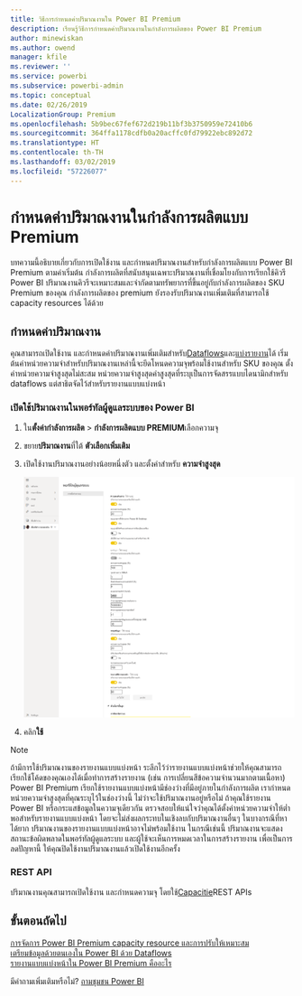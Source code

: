 ```yaml
---
title: วิธีการกำหนดค่าปริมาณงานใน Power BI Premium
description: เรียนรู้วิธีการกำหนดค่าปริมาณงานในกำลังการผลิตของ Power BI Premium
author: minewiskan
ms.author: owend
manager: kfile
ms.reviewer: ''
ms.service: powerbi
ms.subservice: powerbi-admin
ms.topic: conceptual
ms.date: 02/26/2019
LocalizationGroup: Premium
ms.openlocfilehash: 5b9bec67fef672d219b11bf3b3750959e72410b6
ms.sourcegitcommit: 364ffa1178cdfb0a20acffc0fd79922ebc892d72
ms.translationtype: HT
ms.contentlocale: th-TH
ms.lasthandoff: 03/02/2019
ms.locfileid: "57226077"
---
```

# <a name="configure-workloads-in-a-premium-capacity"></a>กำหนดค่าปริมาณงานในกำลังการผลิตแบบ Premium

บทความนี้อธิบายเกี่ยวกับการเปิดใช้งาน และกำหนดปริมาณงานสำหรับกำลังการผลิตแบบ Power BI Premium ตามค่าเริ่มต้น กำลังการผลิตที่สนับสนุนเฉพาะปริมาณงานที่เชื่อมโยงกับการเรียกใช้คิวรี Power BI ปริมาณงานคิวรีจะเหมาะสมและจำกัดตามทรัพยากรที่ขึ้นอยู่กับกำลังการผลิตของ SKU Premium ของคุณ กำลังการผลิตของ premium ยังรองรับปริมาณงานเพิ่มเติมที่สามารถใช้ capacity resources ได้ด้วย

## <a name="configure-workloads"></a>กำหนดค่าปริมาณงาน

คุณสามารถเปิดใช้งาน และกำหนดค่าปริมาณงานเพิ่มเติมสำหรับ[Dataflows](service-dataflows-overview.md#dataflow-capabilities-on-power-bi-premium)และ[แบ่งรายงาน](paginated-reports-save-to-power-bi-service.md)ได้ เริ่มต้นค่าหน่วยความจำสำหรับปริมาณงานเหล่านี้จะยึดโหนดความจุพร้อมใช้งานสำหรับ SKU ของคุณ ตั้งค่าหน่วยความจำสูงสุดไม่สะสม หน่วยความจำสูงสุดค่าสูงสุดที่ระบุเป็นการจัดสรรแบบไดนามิกสำหรับ dataflows แต่สาธิตจัดไว้สำหรับรายงานแบบแบ่งหน้า 

### <a name="to-configure-workloads-in-the-power-bi-admin-portal"></a>เปิดใช้ปริมาณงานในพอร์ทัลผู้ดูแลระบบของ Power BI

1. ใน**ตั้งค่ากำลังการผลิต** > **กำลังการผลิตแบบ PREMIUM**เลือกความจุ

1. ขยาย**ปริมาณงาน**ที่ใต้ **ตัวเลือกเพิ่มเติม**

1. เปิดใช้งานปริมาณงานอย่างน้อยหนึ่งตัว และตั้งค่าสำหรับ **ความจำสูงสุด**   

    
    ![เปิดใช้งานปริมาณงาน](media/service-admin-premium-workloads/admin-portal-workloads.png)

1. คลิก**ใช้**

> [!NOTE]
> ถ้ามีการใช้ปริมาณงานของรายงานแบบแบ่งหน้า ระลึกไว้ว่ารายงานแบบแบ่งหน้าช่วยให้คุณสามารถเรียกใช้โค้ดของคุณเองได้เมื่อทำการสร้างรายงาน (เช่น การเปลี่ยนสีข้อความจำนวนมากตามเนื้อหา) Power BI Premium เรียกใช้รายงานแบบแบ่งหน้ามีช่องว่างที่มีอยู่ภายในกำลังการผลิต เรากำหนดหน่วยความจำสูงสุดที่คุณระบุไว้ในช่องว่างนี้ ไม่ว่าจะใช้ปริมาณงานอยู่หรือไม่ ถ้าคุณใช้รายงาน Power BI หรือกระแสข้อมูลในความจุเดียวกัน ตรวจสอบให้แน่ใจว่าคุณได้ตั้งค่าหน่วยความจำให้ต่ำพอสำหรับรายงานแบบแบ่งหน้า โดยจะไม่ส่งผลกระทบในเชิงลบกับปริมาณงานอื่นๆ ในบางกรณีที่หาได้ยาก ปริมาณงานของรายงานแบบแบ่งหน้าอาจไม่พร้อมใช้งาน ในกรณีเช่นนี้ ปริมาณงานจะแสดงสถานะข้อผิดพลาดในพอร์ทัลผู้ดูแลระบบ และผู้ใช้จะเห็นการหมดเวลาในการสร้างรายงาน เพื่อเป็นการลดปัญหานี้ ให้คุณปิดใช้งานปริมาณงานแล้วเปิดใช้งานอีกครั้ง


### <a name="rest-api"></a>REST API

ปริมาณงานคุณสามารถเปิดใช้งาน และกำหนดความจุ โดยใช้[Capacitie](https://docs.microsoft.com/rest/api/power-bi/capacities)REST APIs


## <a name="next-steps"></a>ขั้นตอนถัดไป

[การจัดการ Power BI Premium capacity resource และการปรับให้เหมาะสม](service-premium-understand-how-it-works.md)   
[เตรียมข้อมูลด้วยตนเองใน Power BI ด้วย Dataflows](service-dataflows-overview.md)   
[รายงานแบบแบ่งหน้าใน Power BI Premium คืออะไร](paginated-reports-report-builder-power-bi.md)   

มีคำถามเพิ่มเติมหรือไม่? [ถามชุมชน Power BI](http://community.powerbi.com/)